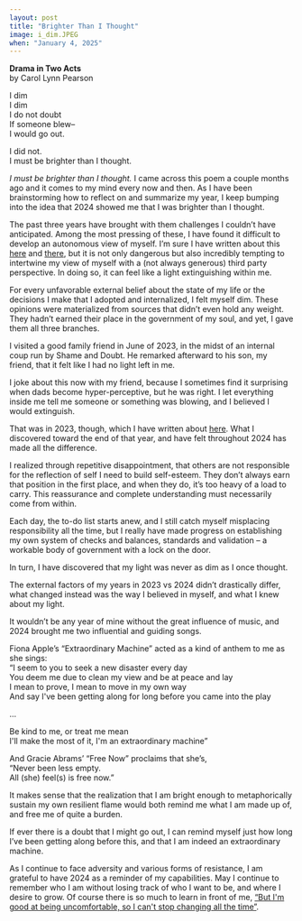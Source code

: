 ```yaml
---
layout: post
title: "Brighter Than I Thought"
image: i_dim.JPEG
when: "January 4, 2025"
---
```


**Drama in Two Acts**  
by Carol Lynn Pearson  

I dim  
I dim  
I do not doubt  
If someone blew–  
I would go out.  

I did not.  
I must be brighter than I thought.  

*I must be brighter than I thought.* I came across this poem a couple months ago and it comes to my mind every now and then. As I have been brainstorming how to reflect on and summarize my year, I keep bumping into the idea that 2024 showed me that I was brighter than I thought. 

The past three years have brought with them challenges I couldn’t have anticipated. Among the most pressing of these, I have found it difficult to develop an autonomous view of myself. I’m sure I have written about this [here](https://madamesuperstar.com/spring-by-angel-olsen) and [there](https://madamesuperstar.com/the-laundry), but it is not only dangerous but also incredibly tempting to intertwine my view of myself with a (not always generous) third party perspective. In doing so, it can feel like a light extinguishing within me.

For every unfavorable external belief about the state of my life or the decisions I make that I adopted and internalized, I felt myself dim. These opinions were materialized from sources that didn’t even hold any weight. They hadn’t earned their place in the government of my soul, and yet, I gave them all three branches. 

I visited a good family friend in June of 2023, in the midst of an internal coup run by Shame and Doubt. He remarked afterward to his son, my friend, that it felt like I had no light left in me. 

I joke about this now with my friend, because I sometimes find it surprising when dads become hyper-perceptive, but he was right. I let everything inside me tell me someone or something was blowing, and I believed I would extinguish.

That was in 2023, though, which I have written about [here](https://madamesuperstar.com/earth-rotating). What I discovered toward the end of that year, and have felt throughout 2024 has made all the difference.

I realized through repetitive disappointment, that others are not responsible for the reflection of self I need to build self-esteem. They don’t always earn that position in the first place, and when they do, it’s too heavy of a load to carry. This reassurance and complete understanding must necessarily come from within.

Each day, the to-do list starts anew, and I still catch myself misplacing responsibility all the time, but I really have made progress on establishing my own system of checks and balances, standards and validation – a workable body of government with a lock on the door.

In turn, I have discovered that my light was never as dim as I once thought. 

The external factors of my years in 2023 vs 2024 didn’t drastically differ, what changed instead was the way I believed in myself, and what I knew about my light.

It wouldn’t be any year of mine without the great influence of music, and  2024 brought me two influential and guiding songs.

Fiona Apple’s “Extraordinary Machine” acted as a kind of anthem to me as she sings:  
“I seem to you to seek a new disaster every day  
You deem me due to clean my view and be at peace and lay  
I mean to prove, I mean to move in my own way  
And say I've been getting along for long before you came into the play  

…

Be kind to me, or treat me mean  
I'll make the most of it, I'm an extraordinary machine”  

And Gracie Abrams’ “Free Now” proclaims that she’s,  
“Never been less empty.  
All (she) feel(s) is free now.”  

It makes sense that the realization that I am bright enough to metaphorically sustain my own resilient flame would both remind me what I am made up of, and free me of quite a burden. 

If ever there is a doubt that I might go out, I can remind myself just how long I’ve been getting along before this, and that I am indeed an extraordinary machine. 

As I continue to face adversity and various forms of resistance, I am grateful to have 2024 as a reminder of my capabilities. May I continue to remember who I am without losing track of who I want to be, and where I desire to grow. Of course there is so much to learn in front of me, [“But I'm good at being uncomfortable, so I can't stop changing all the time”](https://open.spotify.com/track/5h9Iek7Hp9wayRt7fBp7Ab?si=54b25f5a06194878).
